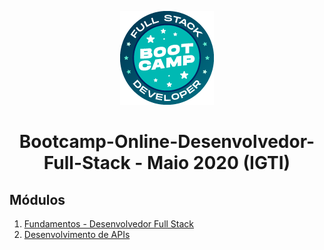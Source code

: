 <p align="center">
  <img src="/assets/bootcamp_fullstack.png">
</p>
<h1 align="center">Bootcamp-Online-Desenvolvedor-Full-Stack - Maio 2020 (IGTI)</h1>

## Módulos
1. [Fundamentos - Desenvolvedor Full Stack](Modulo1)
2. [Desenvolvimento de APIs](Modulo2)